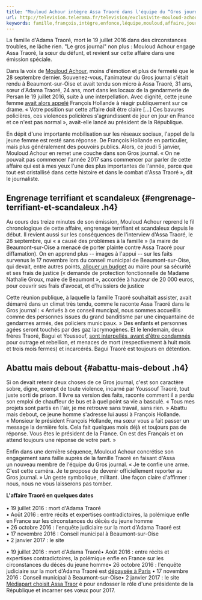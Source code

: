 ```yaml
---
title: "Mouloud Achour intègre Assa Traoré dans l'équipe du “Gros journal” et enfonce le clou"
url: http://television.telerama.fr/television/exclusivite-mouloud-achour-embauche-assa-traore-au-gros-journal-et-enfonce-le-clou,152326.php
keywords: famille,françois,intègre,enfonce,léquipe,mouloud,affaire,journal,clou,gros,traoré,assa,hollande,achour
---
```

La famille d\'Adama Traoré, mort le 19 juillet 2016 dans des circonstances troubles, ne lâche rien. "Le gros journal" non plus : Mouloud Achour engage Assa Traoré, la sœur du défunt, et revient sur cette affaire dans une émission spéciale.

Dans la voix de [Mouloud Achour](https://www.telerama.fr/personnalite/mouloud-achour%2C80658.php), moins d\'émotion et plus de fermeté que le 28 septembre dernier. Souvenez-vous, l\'animateur du Gros journal s\'était rendu à Beaumont-sur-Oise et avait tendu son micro à Assa Traoré, 31 ans, sœur d\'Adama Traoré, 24 ans, mort dans les locaux de la gendarmerie de Persan le 19 juillet 2016, suite à une interpellation. Avec dignité, cette jeune femme [avait alors appelé](http://television.telerama.fr/television/dans-un-entretien-choc-pour-le-gros-journal-assa-traore-interpelle-francois-hollande,148037.php) François Hollande à réagir publiquement sur ce drame. « Votre position sur cette affaire doit être claire \[...\] Ces bavures policières, ces violences policières s\'agrandissent de jour en jour en France et ce n\'est pas normal », avait-elle lancé au président de la République.

En dépit d\'une importante mobilisation sur les réseaux sociaux, l\'appel de la jeune femme est resté sans réponse. De François Hollande en particulier, mais plus généralement des pouvoirs publics. Alors, ce jeudi 5 janvier, Mouloud Achour en remet une couche dans son Gros journal. « On ne pouvait pas commencer l\'année 2017 sans commencer par parler de cette affaire qui est à mes yeux l\'une des plus importantes de l\'année, parce que tout est cristallisé dans cette histoire et dans le combat d\'Assa Traoré », dit le journaliste.

Engrenage terrifiant et scandaleux {#engrenage-terrifiant-et-scandaleux .h4}
----------------------------------

Au cours des treize minutes de son émission, Mouloud Achour reprend le fil chronologique de cette affaire, engrenage terrifiant et scandaleux depuis le début. Il revient aussi sur les conséquences de l\'interview d\'Assa Traoré, le 28 septembre, qui « a causé des problèmes à la famille » (la maire de Beaumont-sur-Oise a menacé de porter plainte contre Assa Traoré pour diffamation). On en apprend plus -- images à l\'appui -- sur les faits survenus le 17 novembre lors du conseil municipal de Beaumont-sur-Oise, qui devait, entre autres points[, allouer un budget](http://www.ville-beaumont-sur-oise.fr/PDF/c.r.c.mun/Compte-rendu%20CM%20DU%2016-12-08.pdf) au maire pour sa sécurité et ses frais de justice (« demande de protection fonctionnelle de Madame Nathalie Groux, maire de Beaumont », accordée à hauteur de 20 000 euros, pour couvrir ses frais d\'avocat, et d\'huissiers de justice

Cette réunion publique, à laquelle la famille Traoré souhaitait assister, avait démarré dans un climat très tendu, comme le raconte Assa Traoré dans le Gros journal : « Arrivés à ce conseil muncipal, nous sommes accueillis comme des personnes issues du grand banditisme par une cinquantaine de gendarmes armés, des policiers municipaux. » Des enfants et personnes agées seront touchés par des gaz lacrymogènes. Et le lendemain, deux frères Traoré, Bagui et Youssouf, [sont interpellés, avant d\'être condamnés](http://www.liberation.fr/france/2016/12/15/deux-freres-d-adama-traore-condamnes-a-huit-et-trois-mois-de-prison-ferme_1535404) pour outrage et rebellion, et menaces de mort (respectivement à huit mois et trois mois fermes) et incarcérés. Bagui Traoré est toujours en détention.

Abattu mais debout {#abattu-mais-debout .h4}
------------------

Si on devait retenir deux choses de ce Gros journal, c\'est son caractère sobre, digne, exempt de toute violence, incarné par Youssouf Traoré, tout juste sorti de prison. Il livre sa version des faits, raconte comment il a perdu son emploi de chauffeur de bus et à quel point sa vie a basculé. « Tous mes projets sont partis en l\'air, je me retrouve sans travail, sans rien. » Abattu mais debout, ce jeune homme s\'adresse lui aussi à François Hollande. « Monsieur le président François Hollande, ma sœur vous a fait passer un message la dernière fois. Cela fait quelques mois déjà et toujours pas de réponse. Vous êtes le président de la France. On est des Français et on attend toujours une réponse de votre part. »

Enfin dans une dernière séquence, Mouloud Achour concrétise son engagement sans faille auprès de la famille Traoré en faisant d\'Assa un nouveau membre de l\'équipe du Gros journal. « Je te confie une arme. C\'est cette caméra. Je te propose de devenir officiellement reporter au Gros journal. » Un geste symbolique, militant. Une façon claire d\'affirmer : nous, nous ne vous laisserons pas tomber.

**L'affaire Traoré en quelques dates**\
\
• 19 juillet 2016 : mort d\'Adama Traoré\
• Août 2016 : entre récits et expertises contradictoires, la polémique enfle en France sur les circonstances du décès du jeune homme\
• 26 octobre 2016 : l\'enquête judiciaire sur la mort d\'Adama Traoré est \
• 17 novembre 2016 : Conseil municipal à Beaumont-sur-Oise\
• 2 janvier 2017 : le site

• 19 juillet 2016 : mort d\'Adama Traoré• Août 2016 : entre récits et expertises contradictoires, la polémique enfle en France sur les circonstances du décès du jeune homme• 26 octobre 2016 : l\'enquête judiciaire sur la mort d\'Adama Traoré est [dépaysée à Paris](http://www.lemonde.fr/police-justice/article/2016/10/26/l-enquete-sur-la-mort-d-adama-traore-depaysee-a-paris_5020578_1653578.html) • 17 novembre 2016 : Conseil municipal à Beaumont-sur-Oise• 2 janvier 2017 : le site [Médiapart choisit Assa Traor](https://www.mediapart.fr/journal/france/311216/les-voeux-de-fraternite-d-assa-traore?onglet=full) é pour endosser le rôle d\'une présidente de la République et incarner ses vœux pour 2017.

